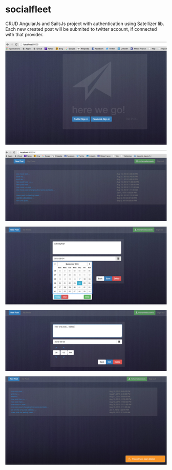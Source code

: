 # socialfleet

CRUD AngularJs and SailsJs project with authentication using Satellizer lib.
Each new created post will be submited to twitter account, if connected with that provider.

![First screenshot sign in](img/signin.png)

![First screenshot sign in](img/posts.png)

![First screenshot sign in](img/newpost.png)

![First screenshot sign in](img/editpost.png)

![First screenshot sign in](img/deletepost.png)
